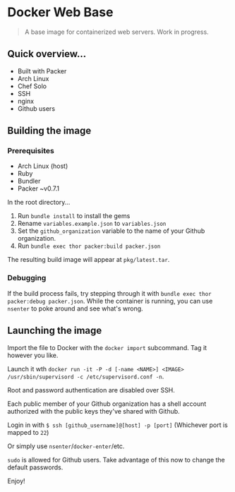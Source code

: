 # Docker Web Base

> A base image for containerized web servers. Work in progress.

## Quick overview...

* Built with Packer
* Arch Linux
* Chef Solo
* SSH
* nginx
* Github users

## Building the image

### Prerequisites

* Arch Linux (host)
* Ruby
* Bundler
* Packer ~v0.7.1

In the root directory...

1) Run `bundle install` to install the gems
2) Rename `variables.example.json` to `variables.json`
3) Set the `github_organization` variable to the name of your Github organization.
4) Run `bundle exec thor packer:build packer.json`

The resulting build image will appear at `pkg/latest.tar`.

### Debugging

If the build process fails, try stepping through it with `bundle exec thor packer:debug packer.json`. While the
container is running, you can use `nsenter` to poke around and see what's wrong.

## Launching the image

Import the file to Docker with the `docker import` subcommand. Tag it however you like.

Launch it wth `docker run -it -P -d [-name <NAME>] <IMAGE> /usr/sbin/supervisord -c /etc/supervisord.conf -n`.

Root and password authentication are disabled over SSH.

Each public member of your Github organization has a shell account authorized with the public keys
they've shared with Github.

Login in with `$ ssh [github_username]@[host] -p [port]` (Whichever port is mapped to `22`)

Or simply use `nsenter`/`docker-enter`/etc.

`sudo` is allowed for Github users. Take advantage of this now to change the default passwords.

Enjoy!
